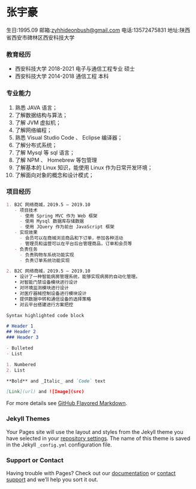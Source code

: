 
# **张宇豪**

生日:1995.09           邮箱:zyhhideonbush@gmail.com           电话:13572475831           地址:陕西省西安市碑林区西安科技大学


### 教育经历

- 西安科技大学 2018-2021 电子与通信工程专业 硕士
- 西安科技大学 2014-2018 通信工程 本科

### 专业能力

1. 熟悉 JAVA 语言；
2. 了解数据结构与算法；
3. 了解 JVM 虚拟机；
4. 了解网络编程；
5. 熟悉 Visual Studio Code 、 Eclipse 编译器；
6. 了解分布式系统；
7. 了解 Mysql 等 sql 语言；
8. 了解 NPM 、 Homebrew 等包管理
9. 了解基本的 Linux 知识，能使用 Linux 作为日常开发环境；
10. 了解面向对象的概念和设计模式；

### 项目经历

```markdown
1. B2C 网络商城，2019.5 – 2019.10
   - 项目技术
     - 使用 Spring MVC 作为 Web 框架
     - 使用 Mysql 数据库存储数据
     - 使用 JQuery 作为前台 JavaScript 框架
   - 实现效果
     - 会员可以在商城浏览商品和下订单，参加各种活动
     - 管理员和运营可以在平台后台管理商品，订单和会员等
   - 负责任务
     - 负责购物车系统功能实现
     - 负责订单系统功能实现
```
```markdown
2. B2C 网络商城，2019.5 – 2019.10
   • 设计了一种智能病房管理系统，能够实现病房的自动化管理。
   • 对智能门禁设备模块进行设计
   • 对环境监测模块进行设计
   • 对医疗器械控制设备进行模块设计
   • 提供数据中转和通信设备的选择策略
   • 对云平台搭建进行方案把控
```
```markdown
Syntax highlighted code block

# Header 1
## Header 2
### Header 3

- Bulleted
- List

1. Numbered
2. List

**Bold** and _Italic_ and `Code` text

[Link](url) and ![Image](src)
```

For more details see [GitHub Flavored Markdown](https://guides.github.com/features/mastering-markdown/).

### Jekyll Themes

Your Pages site will use the layout and styles from the Jekyll theme you have selected in your [repository settings](https://github.com/zyhhideonbush/zhangyuhao.github.io/settings). The name of this theme is saved in the Jekyll `_config.yml` configuration file.

### Support or Contact

Having trouble with Pages? Check out our [documentation](https://help.github.com/categories/github-pages-basics/) or [contact support](https://github.com/contact) and we’ll help you sort it out.
